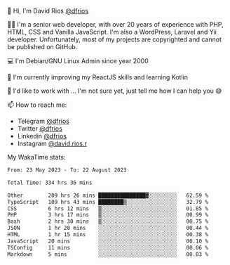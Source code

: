 👋 Hi, I'm David Rios [@dfrios](https://github.com/dfrios)

👨‍💻 I'm a senior web developer, with over 20 years of experience with PHP, HTML, CSS and Vanilla JavaScript. I'm also a WordPress, Laravel and Yii developer. Unfortunately, most of my projects are copyrighted and cannot be published on GitHub.

💻 I'm Debian/GNU Linux Admin since year 2000

🌱 I'm currently improving my ReactJS skills and learning Kotlin

💞️ I'd like to work with ... I'm not sure yet, just tell me how I can help you 😅


📫 How to reach me:
* Telegram [@dfrios](https://t.me/dfrios)
* Twitter [@dfrios](https://twitter.com/dfrios)
* Linkedin [@dfrios](https://linkedin.com/in/dfrios)
* Instagram [@david.rios.r](https://instagram.com/david.rios.r)



My WakaTime stats:
<!--START_SECTION:waka-->

```txt
From: 23 May 2023 - To: 22 August 2023

Total Time: 334 hrs 36 mins

Other        209 hrs 26 mins ███████████████▓░░░░░░░░░   62.59 %
TypeScript   109 hrs 43 mins ████████▒░░░░░░░░░░░░░░░░   32.79 %
CSS          6 hrs 12 mins   ▒░░░░░░░░░░░░░░░░░░░░░░░░   01.85 %
PHP          3 hrs 17 mins   ▒░░░░░░░░░░░░░░░░░░░░░░░░   00.99 %
Bash         2 hrs 30 mins   ▒░░░░░░░░░░░░░░░░░░░░░░░░   00.75 %
JSON         1 hr 28 mins    ░░░░░░░░░░░░░░░░░░░░░░░░░   00.44 %
HTML         1 hr 15 mins    ░░░░░░░░░░░░░░░░░░░░░░░░░   00.38 %
JavaScript   20 mins         ░░░░░░░░░░░░░░░░░░░░░░░░░   00.10 %
TSConfig     11 mins         ░░░░░░░░░░░░░░░░░░░░░░░░░   00.06 %
Markdown     5 mins          ░░░░░░░░░░░░░░░░░░░░░░░░░   00.03 %
```

<!--END_SECTION:waka-->
